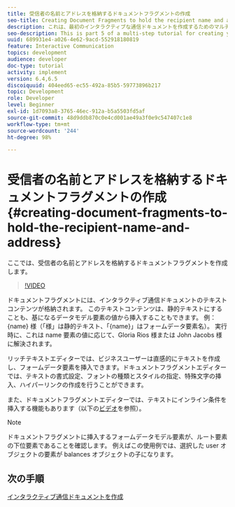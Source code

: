 ```yaml
---
title: 受信者の名前とアドレスを格納するドキュメントフラグメントの作成
seo-title: Creating Document Fragments to hold the recipient name and address
description: これは、最初のインタラクティブな通信ドキュメントを作成するためのマルチステップのチュートリアルの 第 5 部です。   ここでは、受信者の名前とアドレスを格納するドキュメントフラグメントを作成します。
seo-description: This is part 5 of a multi-step tutorial for creating your first interactive communications document. In this part, we will create document fragment to hold the recipient name and address.
uuid: 689931e4-a026-4e62-9acd-552918180819
feature: Interactive Communication
topics: development
audience: developer
doc-type: tutorial
activity: implement
version: 6.4,6.5
discoiquuid: 404eed65-ec55-492a-85b5-59773896b217
topic: Development
role: Developer
level: Beginner
exl-id: 1d7093a8-3765-46ec-912a-b5a5503fd5af
source-git-commit: 48d9ddb870c0e4cd001ae49a3f0e9c547407c1e8
workflow-type: tm+mt
source-wordcount: '244'
ht-degree: 98%

---
```


# 受信者の名前とアドレスを格納するドキュメントフラグメントの作成 {#creating-document-fragments-to-hold-the-recipient-name-and-address}

ここでは、受信者の名前とアドレスを格納するドキュメントフラグメントを作成します。

>[!VIDEO](https://video.tv.adobe.com/v/22350?quality=12&learn=on)

ドキュメントフラグメントには、インタラクティブ通信ドキュメントのテキストコンテンツが格納されます。 このテキストコンテンツは、静的テキストにすることも、基になるデータモデル要素の値から挿入することもできます。 例：{name} 様（「様」は静的テキスト、「{name}」はフォームデータ要素名）。 実行時に、これは name 要素の値に応じて、Gloria Rios 様または John Jacobs 様に解決されます。

リッチテキストエディターでは、ビジネスユーザーは直感的にテキストを作成し、フォームデータ要素を挿入できます。ドキュメントフラグメントエディターでは、テキストの書式設定、フォントの種類とスタイルの指定、特殊文字の挿入、ハイパーリンクの作成を行うことができます。

また、ドキュメントフラグメントエディターでは、テキストにインライン条件を挿入する機能もあります（以下の[ビデオ](https://helpx.adobe.com/experience-manager/kt/forms/using/editing-improvements-correspondence-mgmt-feature-video-use.html)を参照）。

>[!NOTE]
>
>ドキュメントフラグメントに挿入するフォームデータモデル要素が、ルート要素の下位要素であることを確認します。 例えばこの使用例では、選択した user オブジェクトの要素が balances オブジェクトの子になります。

## 次の手順

[インタラクティブ通信ドキュメントを作成](./partsix.md)